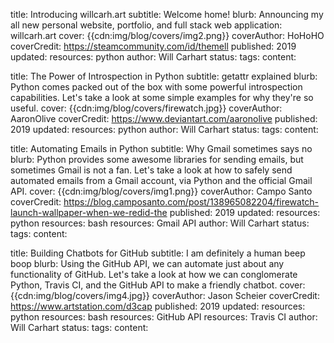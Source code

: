 title: Introducing willcarh.art
subtitle: Welcome home!
blurb: Announcing my all new personal website, portfolio, and full stack web application: willcarh.art
cover: {{cdn:img/blog/covers/img2.png}}
coverAuthor: HoHoHO
coverCredit: https://steamcommunity.com/id/themell
published: 2019
updated:
resources: python
author: Will Carhart
status:
tags:
content:

title: The Power of Introspection in Python
subtitle: getattr explained
blurb: Python comes packed out of the box with some powerful introspection capabilities. Let's take a look at some simple examples for why they're so useful.
cover: {{cdn:img/blog/covers/firewatch.jpg}}
coverAuthor: AaronOlive
coverCredit: https://www.deviantart.com/aaronolive
published: 2019
updated:
resources: python
author: Will Carhart
status:
tags:
content:

title: Automating Emails in Python
subtitle: Why Gmail sometimes says no
blurb: Python provides some awesome libraries for sending emails, but sometimes Gmail is not a fan. Let's take a look at how to safely send automated emails from a Gmail account, via Python and the official Gmail API.
cover: {{cdn:img/blog/covers/img1.png}}
coverAuthor: Campo Santo
coverCredit: https://blog.camposanto.com/post/138965082204/firewatch-launch-wallpaper-when-we-redid-the
published: 2019
updated:
resources: python
resources: bash
resources: Gmail API
author: Will Carhart
status:
tags:
content:

title: Building Chatbots for GitHub
subtitle: I am definitely a human beep boop
blurb: Using the GitHub API, we can automate just about any functionality of GitHub. Let's take a look at how we can conglomerate Python, Travis CI, and the GitHub API to make a friendly chatbot.
cover: {{cdn:img/blog/covers/img4.jpg}}
coverAuthor: Jason Scheier
coverCredit: https://www.artstation.com/d3cap
published: 2019
updated:
resources: python
resources: bash
resources: GitHub API
resources: Travis CI
author: Will Carhart
status:
tags:
content:
